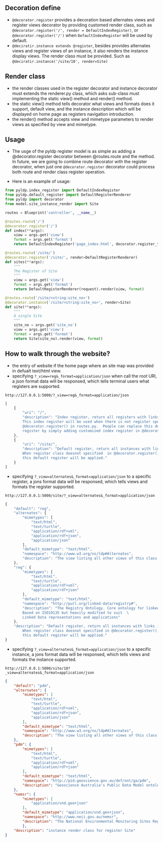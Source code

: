 
## Decoration define ##
* ```@decorator.register``` provides a decoration based alternates views and register views decorator by providing customed render class, such as  ```@decorator.register('/', render = DefaultIndexRegister)```, or ```@decorator.register('/')``` when ```DefaultIndexRegister``` will be used by default.
* ```@deciratir.instance extends @register```, besides provides alternates views and register views of an instance, it also renders the instance display views. The render class must be provided. Such as ```@deciratir.instance('/site/10', render=Site)```

## Render class ##
* the render classes used in the register decorator and instance decorator must extends the renderer.py class, which asks sub-class must implementing the static view() method and render() method.
* the static view() method tells decorator what views and formats does it support, default view, and the instance description which will be displayed on home page as registers navigation introduction.
* the render() method accepts view and mimetype parameters to render views as specified by view and mimetype.

## Usage ##
* The usge of the pyldp register model is as simple as adding a @decorator.register decorator between @routes.route and the method.  In future, we are going to combine route decorator with the register decorator, when just one ```@decorator.register``` decorator could process both route and render class register operation. 

* Here is an example of usage:
``` python
from pyldp.index_register import DefaultIndexRegister
from pyldp.default_register import DefaultRegisterRenderer
from pyldp import decorator
from model.site_instance_render import Site

routes = Blueprint('controller', __name__)

@routes.route('/')
@decorator.register('/') 
def index(**args):
    view = args.get('view')
    format = args.get('format')
    return DefaultIndexRegister('page_index.html', decorator.register_tree).render(view, format)

@routes.route('/site/')
@decorator.register('/site/', render=DefaultRegisterRenderer)
def sites(**args):
    """
    The Register of Site
    """
    view = args.get('view')
    format = args.get('format')
    return DefaultRegisterRenderer(request).render(view, format)

@routes.route('/site/<string:site_no>')
@decorator.instance('/site/<string:site_no>', render=Site)
def site(**args):
    """
    A single Site
    """
    site_no = args.get('site_no')
    view = args.get('view')
    format = args.get('format')
    return Site(site_no).render(view, format)
```

## How to walk through the website? ##
* the entry of website if the home page where an site map was provided in defualt text/html view. 
* specifying ```?_view=reg&_format=application/json``` when call the root URI, a json format data will be responsed, which tells terminal users what registers are supported.
```
http://127.0.0.1:5000/?_view=reg&_format=application/json
```
```javascript
[
	{
		"uri": "/",
		"description": "Index register, return all registers with links navigating to them. \
		This index register will be used when there is not register specified in \
		@decorator.register() in routes.py.  People can replace this default 	\
		register by simply adding customized index register in @decorator.register() decorator."
	},
	{
		"uri": "/site/",
		"description": "Default register, return all instances with links in one page.  \
		When register class doesnot specified  in @decorator.register() in router.py, \
		this default register will be applied."
	}
]

```
* specifying ```?_view=alternates&_format=application/json``` to a specific register, a jons format data will be responsed, which tells views and formats the register supported.
```
http://127.0.0.1:5000/site/?_view=alternates&_format=application/json
```
```javascript
{
	"default": "reg",
	"alternates": {
		"mimetypes": [
			"text/html",
			"text/turtle",
			"application/rdf+xml",
			"application/rdf+json",
			"application/json"
		],
		"default_mimetype": "text/html",
		"namespace": "http://www.w3.org/ns/ldp#Alternates",
		"description": "The view listing all other views of this class of object"
	},
	"reg": {
		"mimetypes": [
			"text/html",
			"text/turtle",
			"application/rdf+xml",
			"application/rdf+json"
		],
		"default_mimetype": "text/html",
		"namespace": "http://purl.org/linked-data/registry#",
		"description": "The Registry Ontology. Core ontology for linked data registry services. \
		Based on ISO19135 but heavily modified to suit  \
		Linked Data representations and applications"
	},
	"description": "Default register, return all instances with links in one page.   \
		When register class doesnot specified in @decorator.register() in router.py, \
		this default register will be applied."
}
```
* specifying ```?_view=alternates&_format=application/json``` to a specific instance, a jons format data will be responsed, which tells views and formats the instance supported.
```
http://127.0.0.1:5000/site/10?_view=alternates&_format=application/json
```

```json
{
	"default": "pdm",
	"alternates": {
		"mimetypes": [
			"text/html",
			"text/turtle",
			"application/rdf+xml",
			"application/rdf+json",
			"application/json"
		],
		"default_mimetype": "text/html",
		"namespace": "http://www.w3.org/ns/ldp#Alternates",
		"description": "The view listing all other views of this class of object"
	},
	"pdm": {
		"mimetypes": [
			"text/html",
			"text/turtle",
			"application/rdf+xml",
			"application/rdf+json"
		],
		"default_mimetype": "text/html",
		"namespace": "http://pid.geoscience.gov.au/def/ont/ga/pdm",
		"description": "Geoscience Australia's Public Data Model ontology"
	},
	"nemsr": {
		"mimetypes": [
			"application/vnd.geo+json"
		],
		"default_mimetype": "application/vnd.geo+json",
		"namespace": "http://www.neii.gov.au/nemsr",
		"description": "The National Environmental Monitoring Sites Register"
		},
	"description": "instance render class for register Site"
}
```
	
		
		
